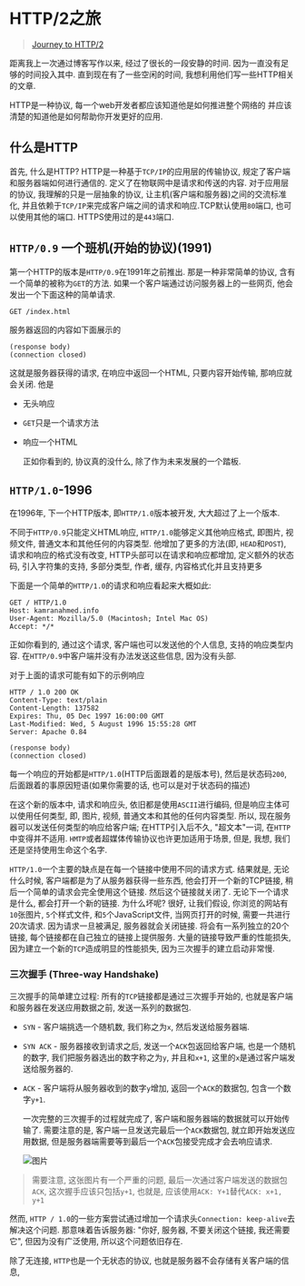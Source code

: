 # HTTP/2之旅

> [Journey to HTTP/2](https://kamranahmed.info/blog/2016/08/13/http-in-depth/)

  距离我上一次通过博客写作以来, 经过了很长的一段安静的时间. 因为一直没有足够的时间投入其中. 直到现在有了一些空闲的时间, 我想利用他们写一些HTTP相关的文章.

  HTTP是一种协议, 每一个web开发者都应该知道他是如何推进整个网络的 并应该清楚的知道他是如何帮助你开发更好的应用.

## 什么是HTTP

  首先, 什么是HTTP? HTTP是一种基于`TCP/IP`的应用层的传输协议, 规定了客户端和服务器端如何进行通信的. 定义了在物联网中是请求和传送的内容. 对于应用层的协议, 我理解的只是一层抽象的协议, 让主机(客户端和服务器)之间的交流标准化, 并且依赖于`TCP/IP`来完成客户端之间的请求和响应.TCP默认使用`80`端口, 也可以使用其他的端口. HTTPS使用过的是`443`端口.

## `HTTP/0.9` 一个班机(开始的协议)(1991)

  第一个HTTP的版本是`HTTP/0.9`在1991年之前推出. 那是一种非常简单的协议, 含有一个简单的被称为`GET`的方法. 如果一个客户端通过访问服务器上的一些网页, 他会发出一个下面这种的简单请求.

```http
GET /index.html
```

  服务器返回的内容如下面展示的

```http
(response body)
(connection closed)
```

  这就是服务器获得的请求, 在响应中返回一个HTML, 只要内容开始传输, 那响应就会关闭. 他是

* 无头响应
* `GET`只是一个请求方法
* 响应一个HTML

  正如你看到的, 协议真的没什么, 除了作为未来发展的一个踏板.

## `HTTP/1.0`-1996

  在1996年, 下一个HTTP版本, 即`HTTP/1.0`版本被开发, 大大超过了上一个版本.

  不同于`HTTP/0.9`只能定义HTML响应, `HTTP/1.0`能够定义其他响应格式, 即图片, 视频文件, 普通文本和其他任何的内容类型. 他增加了更多的方法(即, `HEAD`和`POST`), 请求和响应的格式没有改变, HTTP头部可以在请求和响应都增加, 定义额外的状态码, 引入字符集的支持, 多部分类型, 作者, 缓存, 内容格式化并且支持更多

  下面是一个简单的`HTTP/1.0`的请求和响应看起来大概如此:

  ```http
  GET / HTTP/1.0
  Host: kamranahmed.info
  User-Agent: Mozilla/5.0 (Macintosh; Intel Mac OS)
  Accept: */*
  ```

  正如你看到的, 通过这个请求, 客户端也可以发送他的个人信息, 支持的响应类型内容. 在`HTTP/0.9`中客户端并没有办法发送这些信息, 因为没有头部.

  对于上面的请求可能有如下的示例响应

  ```http
  HTTP / 1.0 200 OK
  Content-Type: text/plain
  Content-Length: 137582
  Expires: Thu, 05 Dec 1997 16:00:00 GMT
  Last-Modified: Wed, 5 August 1996 15:55:28 GMT
  Server: Apache 0.84

  (response body)
  (connection closed)
  ```

  每一个响应的开始都是`HTTP/1.0`(HTTP后面跟着的是版本号), 然后是状态码`200`, 后面跟着的事原因短语(如果你需要的话, 也可以是对于状态码的描述)

  在这个新的版本中, 请求和响应头, 依旧都是使用`ASCII`进行编码, 但是响应主体可以使用任何类型, 即, 图片, 视频, 普通文本和其他的任何内容类型. 所以, 现在服务器可以发送任何类型的响应给客户端; 在HTTP引入后不久, "超文本"一词, 在`HTTP`中变得并不适用. `HMTP`或者超媒体传输协议也许更加适用于场景, 但是, 我想, 我们还是坚持使用生命这个名字.

  `HTTP/1.0`一个主要的缺点是在每一个链接中使用不同的请求方式. 结果就是, 无论什么时候, 客户端都是为了从服务器获得一些东西, 他会打开一个新的TCP链接, 稍后一个简单的请求会完全使用这个链接. 然后这个链接就关闭了. 无论下一个请求是什么, 都会打开一个新的链接. 为什么坏呢? 很好, 让我们假设, 你浏览的网站有`10`张图片, `5`个样式文件, 和`5`个JavaScript文件, 当网页打开的时候, 需要一共进行20次请求. 因为请求一旦被满足, 服务器就会关闭链接. 将会有一系列独立的20个链接, 每个链接都在自己独立的链接上提供服务. 大量的链接导致严重的性能损失, 因为建立一个新的`TCP`造成明显的性能损失, 因为三次握手的建立启动非常慢.

### 三次握手 (Three-way Handshake)

  三次握手的简单建立过程: 所有的`TCP`链接都是通过三次握手开始的, 也就是客户端和服务器在发送应用数据之前, 发送一系列的数据包.

* `SYN` - 客户端挑选一个随机数, 我们称之为`x`, 然后发送给服务器端.
* `SYN ACK` - 服务器接收到请求之后, 发送一个`ACK`包返回给客户端, 也是一个随机的数字, 我们把服务器选出的数字称之为`y`, 并且和`x+1`, 这里的`x`是通过客户端发送给服务器的.
* `ACK` - 客户端将从服务器收到的数字`y`增加, 返回一个`ACK`的数据包, 包含一个数字`y+1`.

  一次完整的三次握手的过程就完成了, 客户端和服务器端的数据就可以开始传输了. 需要注意的是, 客户端一旦发送完最后一个`ACK`数据包, 就立即开始发送应用数据, 但是服务器端需要等到最后一个`ACK`包接受完成才会去响应请求.

  ![图片](http://i.imgur.com/uERG2G2.png)

> 需要注意, 这张图片有一个严重的问题, 最后一次通过客户端发送的数据包`ACK`, 这次握手应该只包括`y+1`, 也就是, 应该使用`ACK: Y+1`替代`ACK: x+1, y+1`

  然而, `HTTP / 1.0`的一些方案尝试通过增加一个请求头`Connection: keep-alive`去解决这个问题. 那意味着告诉服务器: "你好, 服务器, 不要关闭这个链接, 我还需要它", 但因为没有广泛使用, 所以这个问题依旧存在.

  除了无连接, `HTTP`也是一个无状态的协议, 也就是服务器不会存储有关客户端的信息,
